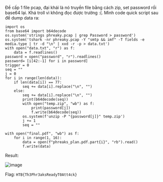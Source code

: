 Đề cấp 1 file pcap, đại khái là nó truyền file bằng cách zip, set password rồi base64 lại. Khá troll vì không đọc được trường :(. Mình code quick script sau để dump data ra:

```
import os
from base64 import b64decode
os.system('strings phreaky.pcap | grep Password > password')
os.system('tshark -nr phreaky.pcap -Y "smtp && imf" -T fields -e media.type | tr -d "\n" | xxd -r -p > data.txt')
with open("data.txt", "r") as f:
    data = f.readlines()
password = open("password", "r").readlines()
password= [i[42:-1] for i in password]
trigger = 0
seq = ""
j = 0
for i in range(len(data)):
    if len(data[i]) == 77:
        seq += data[i].replace("\n", "")
    else:
        seq += data[i].replace("\n", "")
        print(b64decode(seq))
        with open("temp.zip", "wb") as f:
            print(password[j])
            f.write(b64decode(seq))
        os.system(f'unzip -P "{password[j]}" temp.zip')
        j += 1
        seq = ""

with open("final.pdf", "wb") as f:
    for i in range(1, 16):
        data = open(f"phreaks_plan.pdf.part{i}", "rb").read()
        f.write(data)
```

Result: 

![image](https://github.com/NVex0/uWU/assets/113530029/2a4f1924-ffa8-4775-9f8c-ae62469c3e8f)

Flag: `HTB{Th3Phr3aksReadyT0Att4ck}`
